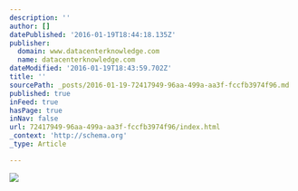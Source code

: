 ```yaml
---
description: ''
author: []
datePublished: '2016-01-19T18:44:18.135Z'
publisher:
  domain: www.datacenterknowledge.com
  name: datacenterknowledge.com
dateModified: '2016-01-19T18:43:59.702Z'
title: ''
sourcePath: _posts/2016-01-19-72417949-96aa-499a-aa3f-fccfb3974f96.md
published: true
inFeed: true
hasPage: true
inNav: false
url: 72417949-96aa-499a-aa3f-fccfb3974f96/index.html
_context: 'http://schema.org'
_type: Article

---
```

![](http://www.datacenterknowledge.com/wp-content/uploads/2016/01/JetBlue-airplanes-getty-e1452808378756.jpg)